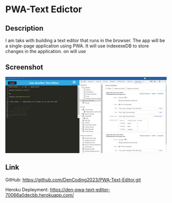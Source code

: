 # PWA-Text Edictor

## Description
I am taks with building  a text editor that runs in the browser. The app will be a single-page application using PWA. It will use indexexeDB to store changes in the application. on will use

## Screenshot
![Alt text](<images/pwa screenshot.jpg>)


## Link 
GitHub: https://github.com/DenCoding2023/PWA-Text-Editor.git

Heroku Depleyment: https://den-pwa-text-editor-70066a0decbb.herokuapp.com/
